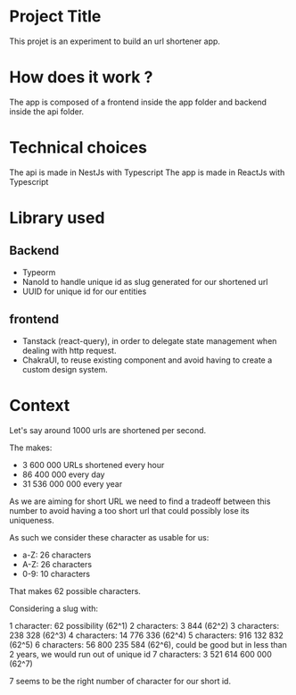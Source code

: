 # Project Title

This projet is an experiment to build an url shortener app.

# How does it work ?

The app is composed of a frontend inside the app folder and backend inside the api folder.

# Technical choices

The api is made in NestJs with Typescript
The app is made in ReactJs with Typescript

# Library used

## Backend

- Typeorm
- NanoId to handle unique id as slug generated for our shortened url
- UUID for unique id for our entities

## frontend

- Tanstack (react-query), in order to delegate state management when dealing with http request.
- ChakraUI, to reuse existing component and avoid having to create a custom design system.

# Context

Let's say around 1000 urls are shortened per second.

The makes:

- 3 600 000 URLs shortened every hour
- 86 400 000 every day
- 31 536 000 000 every year

As we are aiming for short URL we need to find a tradeoff between this number to avoid having a too short url that could possibly lose its uniqueness.

As such we consider these character as usable for us:

- a-Z: 26 characters
- A-Z: 26 characters
- 0-9: 10 characters

That makes 62 possible characters.

Considering a slug with:

1 character: 62 possibility (62^1)
2 characters: 3 844 (62^2)
3 characters: 238 328 (62^3)
4 characters: 14 776 336 (62^4)
5 characters: 916 132 832 (62^5)
6 characters: 56 800 235 584 (62^6), could be good but in less than 2 years, we would run out of unique id
7 characters: 3 521 614 600 000 (62^7)

7 seems to be the right number of character for our short id.
